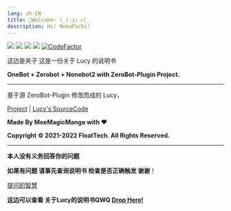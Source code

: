 ```yaml
---
lang: zh-CN
title: 🌈Welcome~ \_(:з」∠)_
description: Hi! NekoPachi!
---
```

![](https://img.shields.io/badge/HiMoYo-Lucy-blue)     ![](https://img.shields.io/badge/LICENSE-GPL3.0-brightgreen)   ![](https://img.shields.io/badge/Server-AliYun-yellowgreen)  ![](https://img.shields.io/badge/FrameWork-OneBot-blue)
[![CodeFactor](https://www.codefactor.io/repository/github/himoyoez/lucy_zerobot/badge)](https://www.codefactor.io/repository/github/himoyoez/hana_zerobot)

这边是夹子 这是一份关于 Lucy 的说明书

**OneBot + Zerobot + Nonebot2 with ZeroBot-Plugin Project.**

---

基于源 ZeroBot-Plugin 修改而成的 Lucy，

[Project](https://github.com/FloatTech/ZeroBot-Plugin) | [Lucy's SourceCode](https://github.com/ShizukuLostWorld/Lucy_ZeroBot)

**Made By MoeMagicMango with ❤**

**Copyright © 2021-2022 FloatTech. All Rights Reserved.**

---

**本人没有义务回答你的问题**

**如果有问题 请事先查询说明书 检查是否正确触发 谢谢**！

[提问的智慧](https://github.com/ryanhanwu/How-To-Ask-Questions-The-Smart-Way/blob/main/README-zh\_CN.md)

**这边可以查看 关于Lucy的说明书QWQ [Drop Here!](/show)**
